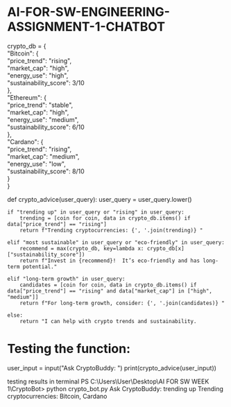 # AI-FOR-SW-ENGINEERING-ASSIGNMENT-1-CHATBOT
crypto_db = {  
    "Bitcoin": {  
        "price_trend": "rising",  
        "market_cap": "high",  
        "energy_use": "high",  
        "sustainability_score": 3/10  
    },  
    "Ethereum": {  
        "price_trend": "stable",  
        "market_cap": "high",  
        "energy_use": "medium",  
        "sustainability_score": 6/10  
    },  
    "Cardano": {  
        "price_trend": "rising",  
        "market_cap": "medium",  
        "energy_use": "low",  
        "sustainability_score": 8/10  
    }  
}

def crypto_advice(user_query):
    user_query = user_query.lower()
    
    if "trending up" in user_query or "rising" in user_query:
        trending = [coin for coin, data in crypto_db.items() if data["price_trend"] == "rising"]
        return f"Trending cryptocurrencies: {', '.join(trending)} "
    
    elif "most sustainable" in user_query or "eco-friendly" in user_query:
        recommend = max(crypto_db, key=lambda x: crypto_db[x]["sustainability_score"])
        return f"Invest in {recommend}!  It’s eco-friendly and has long-term potential."
    
    elif "long-term growth" in user_query:
        candidates = [coin for coin, data in crypto_db.items() if data["price_trend"] == "rising" and data["market_cap"] in ["high", "medium"]]
        return f"For long-term growth, consider: {', '.join(candidates)} "
    
    else:
        return "I can help with crypto trends and sustainability. 

# Testing the function:
user_input = input("Ask CryptoBuddy: ")
print(crypto_advice(user_input))

testing results in terminal
PS C:\Users\User\Desktop\AI  FOR SW WEEK 1\CryptoBot> python crypto_bot.py
Ask CryptoBuddy: trending up
Trending cryptocurrencies: Bitcoin, Cardano 
